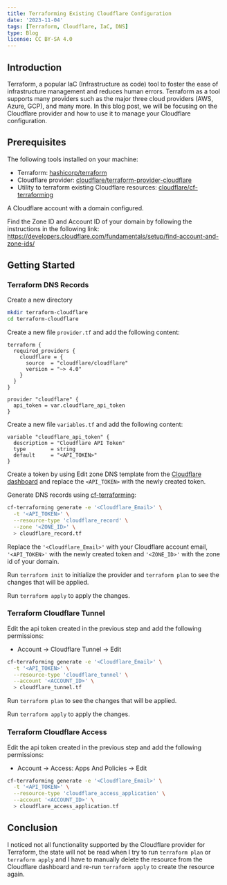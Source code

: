 ```yaml
---
title: Terraforming Existing Cloudflare Configuration
date: '2023-11-04'
tags: [Terraform, Cloudflare, IaC, DNS]
type: Blog
license: CC BY-SA 4.0
---
```


## Introduction

Terraform, a popular IaC (Infrastructure as code) tool to foster the ease of infrastructure management and reduces human errors. Terraform as a tool supports many providers such as the major three cloud providers (AWS, Azure, GCP), and many more. In this blog post, we will be focusing on the Cloudflare provider and how to use it to manage your Cloudflare configuration.

## Prerequisites

The following tools installed on your machine:
- Terraform: [hashicorp/terraform](https://github.com/hashicorp/terraform)
- Cloudflare provider: [cloudflare/terraform-provider-cloudflare](https://github.com/cloudflare/terraform-provider-cloudflare)
- Utility to terraform existing Cloudflare resources: [cloudflare/cf-terraforming](https://github.com/cloudflare/cf-terraforming)

A Cloudflare account with a domain configured.

Find the Zone ID and Account ID of your domain by following the instructions in the following link:
https://developers.cloudflare.com/fundamentals/setup/find-account-and-zone-ids/

## Getting Started

### Terraform DNS Records 

Create a new directory
```bash
mkdir terraform-cloudflare
cd terraform-cloudflare
```

Create a new file `provider.tf` and add the following content:
```hcl
terraform {
  required_providers {
    cloudflare = {
      source  = "cloudflare/cloudflare"
      version = "~> 4.0"
    }
  }
}

provider "cloudflare" {
  api_token = var.cloudflare_api_token
}
```

Create a new file `variables.tf` and add the following content:
```hcl
variable "cloudflare_api_token" {
  description = "Cloudflare API Token"
  type        = string
  default     = "<API_TOKEN>"
}
```

Create a token by using Edit zone DNS template from the [Cloudflare dashboard](https://dash.cloudflare.com/profile/api-tokens) and replace the `<API_TOKEN>` with the newly created token.

Generate DNS records using [cf-terraforming](https://github.com/cloudflare/cf-terraforming):

```bash
cf-terraforming generate -e '<Cloudflare_Email>' \
  -t '<API_TOKEN>' \
  --resource-type 'cloudflare_record' \
  --zone '<ZONE_ID>' \
  > cloudflare_record.tf
```

Replace the `'<Cloudflare_Email>'` with your Cloudflare account email, `'<API_TOKEN>'` with the newly created token and `'<ZONE_ID>'` with the zone id of your domain.

Run `terraform init` to initialize the provider and `terraform plan` to see the changes that will be applied.

Run `terraform apply` to apply the changes.

### Terraform Cloudflare Tunnel

Edit the api token created in the previous step and add the following permissions:

- Account -> Cloudflare Tunnel -> Edit

```bash
cf-terraforming generate -e '<Cloudflare_Email>' \
  -t '<API_TOKEN>' \
  --resource-type 'cloudflare_tunnel' \
  --account '<ACCOUNT_ID>' \
  > cloudflare_tunnel.tf
```

Run `terraform plan` to see the changes that will be applied.

Run `terraform apply` to apply the changes.

### Terraform Cloudflare Access

Edit the api token created in the previous step and add the following permissions:

- Account -> Access: Apps And Policies -> Edit

```bash
cf-terraforming generate -e '<Cloudflare_Email>' \
  -t '<API_TOKEN>' \
  --resource-type 'cloudflare_access_application' \
  --account '<ACCOUNT_ID>' \
  > cloudflare_access_application.tf
```

## Conclusion

I noticed not all functionality supported by the Cloudflare provider for Terraform, the state will not be read when I try to run `terraform plan` or `terraform apply` and I have to manually delete the resource from the Cloudflare dashboard and re-run `terraform apply` to create the resource again.